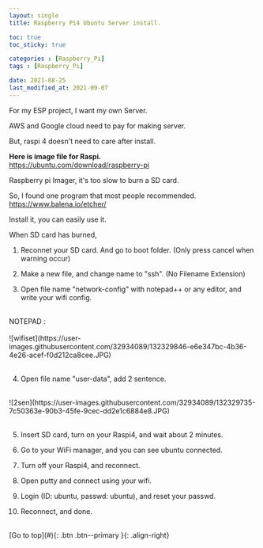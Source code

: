 ```yaml
---
layout: single
title: Raspberry Pi4 Ubuntu Server install.

toc: true
toc_sticky: true

categories : [Raspberry_Pi]
tags : [Raspberry_Pi]

date: 2021-08-25
last_modified_at: 2021-09-07
---
```


For my ESP project, I want my own Server. <br>

AWS and Google cloud need to pay for making server. <br>

But, raspi 4 doesn't need to care after install. <br>

**Here is image file for Raspi.**  <br>
<https://ubuntu.com/download/raspberry-pi> <br>

Raspberry pi Imager, it's too slow to burn a SD card. <br>

So, I found one program that most people recommended. <br> 
<https://www.balena.io/etcher/> <br>

Install it, you can easily use it. <br>

When SD card has burned, <br>

1. Reconnet your SD card. And go to boot folder. (Only press cancel when warning occur)

2. Make a new file, and change name to "ssh". (No Filename Extension)

3. Open file name "network-config" with notepad++ or any editor, and write your wifi config. <br>
<br>
NOTEPAD : <https://notepad-plus-plus.org/downloads/> <br>
<br> 
![wifiset](https://user-images.githubusercontent.com/32934089/132329846-e6e347bc-4b36-4e26-acef-f0d212ca8cee.JPG) 
<br>
<br>

4. Open file name "user-data", add 2 sentence. <br>
<br> 
![2sen](https://user-images.githubusercontent.com/32934089/132329735-7c50363e-90b3-45fe-9cec-dd2e1c6884e8.JPG) 
<br>
<br>

5. Insert SD card, turn on your Raspi4, and wait about 2 minutes. <br>

6. Go to your WiFi manager, and you can see ubuntu connected. <br>

7. Turn off your Raspi4, and reconnect. <br>

8. Open putty and connect using your wifi. <br>

9. Login (ID: ubuntu, passwd: ubuntu), and reset your passwd. <br>

10. Reconnect, and done. <br>

<br>
[Go to top](#){: .btn .btn--primary }{: .align-right}
